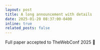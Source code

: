 ```yaml
---
layout: post
title: A long announcement with details
date: 2025-01-20 08:37:00-0400
inline: true
related_posts: false
---
```


Full paper accepted to TheWebConf 2025 🥳

